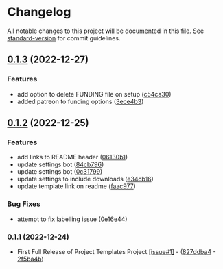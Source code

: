 # Changelog

All notable changes to this project will be documented in this file. See [standard-version](https://github.com/conventional-changelog/standard-version) for commit guidelines.

## [0.1.3](https://github.com/Ragdata/.github/compare/v0.1.2...v0.1.3) (2022-12-27)


### Features

* add option to delete FUNDING file on setup ([c54ca30](https://github.com/Ragdata/.github/commit/c54ca30aab9767333bf9c99e56a0ee4e0656eaa7))
* added patreon to funding options ([3ece4b3](https://github.com/Ragdata/.github/commit/3ece4b31c478fd5172ba4c8c2da897b07744b323))

## [0.1.2](https://github.com/Ragdata/.github/compare/v0.1.1...v0.1.2) (2022-12-25)


### Features

* add links to README header ([06130b1](https://github.com/Ragdata/.github/commit/06130b1ea2fa9cbc91f5d924c9f79acbbc90a13c))
* update settings bot ([84cb796](https://github.com/Ragdata/.github/commit/84cb79669eb5da3797f41cd8b65f65d834d0cbd2))
* update settings bot ([0c31799](https://github.com/Ragdata/.github/commit/0c31799a88bd4d9d8399d69a274bbc143a508bc5))
* update settings to include downloads ([e34cb16](https://github.com/Ragdata/.github/commit/e34cb16291c2d88e079630d9c74348261b83255b))
* update template link on readme ([faac977](https://github.com/Ragdata/.github/commit/faac977824aeb998dac374f2d1f1fd948786117e))


### Bug Fixes

* attempt to fix labelling issue ([0e16e44](https://github.com/Ragdata/.github/commit/0e16e448394aafd3cf205c3ed7ae807050c6693a))

### 0.1.1 (2022-12-24)

* First Full Release of Project Templates Project [[issue#1]](https://github.com/Ragdata/.github/issues/1) - ([827ddba4](https://github.com/Ragdata/.github/commit/827ddba42d8af94013631d6ec808d4e8f9059a88) - [2f5ba4b](https://github.com/Ragdata/.github/commit/2f5ba4b2a6db40f0225f4a621e64fddc3b1f6a3e))
